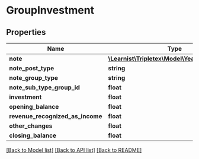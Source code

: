 # GroupInvestment

## Properties
Name | Type | Description | Notes
------------ | ------------- | ------------- | -------------
**note** | [**\Learnist\Tripletex\Model\YearEndReportNote**](YearEndReportNote.md) |  | [optional] 
**note_post_type** | **string** |  | [optional] 
**note_group_type** | **string** |  | [optional] 
**note_sub_type_group_id** | **float** |  | [optional] 
**investment** | **float** |  | [optional] 
**opening_balance** | **float** |  | [optional] 
**revenue_recognized_as_income** | **float** |  | [optional] 
**other_changes** | **float** |  | [optional] 
**closing_balance** | **float** |  | [optional] 

[[Back to Model list]](../../README.md#documentation-for-models) [[Back to API list]](../../README.md#documentation-for-api-endpoints) [[Back to README]](../../README.md)


